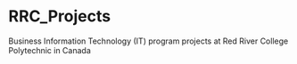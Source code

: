 # RRC_Projects
Business Information Technology (IT) program projects at Red River College Polytechnic in Canada
